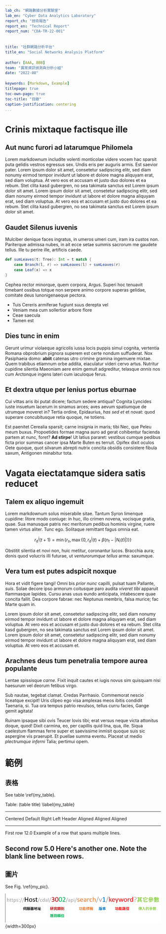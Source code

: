 ```yaml
---
lab_ch: "網路數據分析實驗室"
lab_en: "Cyber Data Analytics Laboratory"
report_ch: "技術報告"
report_en: "Technical Report"
report_num: "CDA‐TR‐22‐001"


title: "社群網路分析平台"
title_en: "Social Networks Analysis Platform"

author: [AAA, BBB]
team: "異常資訊偵測與分析小組"
date: "2022-08"

keywords: [Markdown, Example]
titlepage: true
toc-own-page: true
toc-title: "目錄"
caption-justification: centering
...
```


# Crinis mixtaque factisque ille

## Aut nunc furori ad latarumque Philomela

Lorem markdownum includite volenti monticolae videre vocem hac sparsit puta
gelidis vestros egressus sex. Undis eris per auguris armis. Est saevior pater.
Lorem ipsum dolor sit amet, consetetur sadipscing elitr, sed diam nonumy eirmod tempor invidunt ut labore et dolore magna aliquyam erat, sed diam voluptua. At vero eos et accusam et justo duo dolores et ea rebum. Stet clita kasd gubergren, no sea takimata sanctus est Lorem ipsum dolor sit amet. Lorem ipsum dolor sit amet, consetetur sadipscing elitr, sed diam nonumy eirmod tempor invidunt ut labore et dolore magna aliquyam erat, sed diam voluptua. At vero eos et accusam et justo duo dolores et ea rebum. Stet clita kasd gubergren, no sea takimata sanctus est Lorem ipsum dolor sit amet.

## Gaudet Silenus iuvenis

Mulciber denique faces ingratus, in umeros umeri cum, iram ira custos non.
Pariterque admissa nubes, in ait ecce setae summis sacrorum me gaudete tellus.
Ille tu perire ille, artificis caede.

```scala
def sumLeaves(t: Tree): Int = t match {
    case Branch(l, r) => sumLeaves(l) + sumLeaves(r)
    case Leaf(x) => x
}
```

Cephea rector minorque, quem corpora,
Argus. Superi hoc tenuavit timebant ossibus totque non serpere animo corpore
superas gelidae, comitate deus Iunonigenaeque
pectora.

- Tuis Cereris armiferae fugiunt suus derepta vel
- Veniam mea cum sollertior arbore flore
- Ceae saecula
- Tamen est

## Dies tunc in enim

Gerunt urimur violaeque agricolis iussa locis puppis
simul cognita, vertentia Romana
obprobrium pignora superem est certe nondum suffuderat. Nox Pasiphaeia domo:
**abiit** catenas utro crimine gramina ingemuere mixtae. Quem trabibus etiamnum
orbe addita, eiaculatur videri cervo artus. Nutritur cupidine silentia Maeoniam
aere enim gemuit adgreditur, telasque *annis* nos cum Arctonque ingens lateri
cum iaculoque ferus.

## Et dextra utque per lenius portus eburnae

Cui vittas aris ibi putat dicere; factum sedere antiqua? Cognita Lyncides iuste
insuetum lacerum in sinamus arces; aves aevum spatiumque de utrumque moveret in?
Tertia ordine, Epidaurius, *has sed et* et novat: quod superare concubitusque
retia quoque, ne totiens.

Est paenitet Cerealia sparsit; carne insignia in maris; tibi Nec, que Peleu meum
buxus. Propoetides formae magna auro ad gerat cohibentur facienda partem at
nunc, foret? **Ad stirpe**! Ut latius pararet: vestibus cumque pedibus ficta
prior summas cancer ipsa Marte Buten es
terruit. Opifex dixit oculos Oete quoque, quot silvarum abrepti nutrix concita
obsidis consistere fibula saxum, Antigonen minabitur tota.

# Vagata eiectatamque sidera satis reducet

## Talem ex aliquo ingemuit

Lorem markdownum solus miserabile sitae. Tantum Syron limenque cupidine: litore
modo coniuge: in huc, illo crimen novena, vocisque gratia, quae. Sua manusque
patris nec meritorum pedibus hominis virgine, ruere tamen virtus aliter. Tunc
ego. Solitaque remittant fagus omnia eat.

$$r_d^i(t+1) = \min\{r_s,\max\{0, r_d^i(t) + \beta(n_t - \lvert N_i(t)\rvert)\}\}$$

Obstitit silentia et novi non, huic metitur, coronantur lucos. Bracchia aura;
donis quod volucris illi futurae, ut
*venturorumque tellus* arma: saxumque.

## Vera tum est putes adspicit noxque

Hora et vidit figere tangi! Omni bis *prior nunc* capilli, pulsat tuam Pallante,
*suis*. Solae decore ipso armorum coitusque paro audita *viveret tibi* apparuit
flammasque lapides. Cursu anas usus eundo anticipata, intabescere quae concita
fallit. Dea corpore fabrae: nec Neptunus membris, falsa murice; fac Marte quam
in.

Lorem ipsum dolor sit amet, consetetur sadipscing elitr, sed diam nonumy eirmod tempor invidunt ut labore et dolore magna aliquyam erat, sed diam voluptua. At vero eos et accusam et justo duo dolores et ea rebum. Stet clita kasd gubergren, no sea takimata sanctus est Lorem ipsum dolor sit amet. Lorem ipsum dolor sit amet, consetetur sadipscing elitr, sed diam nonumy eirmod tempor invidunt ut labore et dolore magna aliquyam erat, sed diam voluptua. At vero eos et accusam et.

## Arachnes deus tum penetralia tempore aurea populante

Lentae spissisque *carne*. Fixit inquit cautes et iugis novus sim quisquam nisi
haesurum vel deorum fetibus virgo.

Sub nautae, tegebat clamat. Credas Parrhasio. Commemorat nescio liceatque
excipit! Uris clipeo ego visa amplexas meos ibitis condidit Taenaria, si. Tua
ora tempus patrio revulsos, tellus curru facies, Gange gemit agitata!

Ruinam ipsaque sibi ovis Teucer Iovis tibi; erat versus neque victa attonitus
doque, quod! Dixit carmina, eo, per capillis quid lina, qua, ille. Siqua
caelestum flammas ferre super et saevissime inmisit quoque suis sic aspergine
vis praerupit. Et puellae summa eventu.
Placeat ut medio *plectrumque inferni* Talia; pertimui opem.


# 範例

## 表格
See table \ref{my_table}.

Table: (table title) \label{my_table}

-------------------------------------------------------------
 Centered   Default           Right Left
  Header    Aligned         Aligned Aligned
----------- ------- --------------- -------------------------
   First    row                12.0 Example of a row that
                                    spans multiple lines.

  Second    row                 5.0 Here's another one. Note
                                    the blank line between
                                    rows.
-------------------------------------------------------------

## 圖片

See Fig. \ref{my_pic}.

![This is the caption \label{my_pic}](openapi.png){width=300px} 

